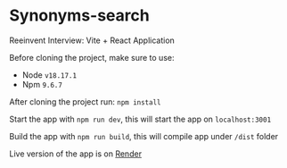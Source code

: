 # Synonyms-search

Reeinvent Interview: Vite + React Application

Before cloning the project, make sure to use:

- Node `v18.17.1`
- Npm `9.6.7`

After cloning the project run: `npm install`

Start the app with `npm run dev`, this will start the app on `localhost:3001`

Build the app with `npm run build`, this will compile app under `/dist` folder

Live version of the app is on [Render](https://synonyms-search.onrender.com)
